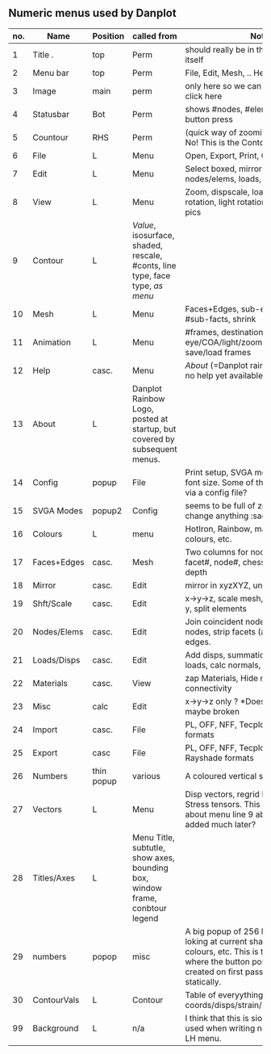 ## Numeric menus used by Danplot

no. | Name | Position | called from | Notes
--|------|----------|-------------|-------------
1 | Title .   | top | Perm | should really be in the Window manager itself  
2 | Menu bar | top | Perm | File, Edit, Mesh, .. Help  
3 | Image    | main | perm | only here so we can detect a mouse click here
4 | Statusbar | Bot | Perm | shows #nodes, #elements, and last button press  
5 | Countour  | RHS | Perm | (quick way of zooming,  not really used ) No! This is the Contouring menu
6 | File     | L | Menu | Open, Export, Print, Configure
7 | Edit     | L | Menu | Select boxed, mirroring, scale/shift, nodes/elems, loads, mats, Misc.
8 | View     | L | Menu | Zoom, dispscale, loadstep#, image rotation, light rotation, bg colour, 2x2 pics 
9 | Contour  | L | *Value*, isosurface, shaded, rescale, #conts, line type, face type, *as menu*
10 | Mesh    | L | Menu | Faces+Edges, sub-edges, node#, #sub-facts, shrink 
11 | Animation | L | Menu | #frames, destination, deltas of eye/COA/light/zoom, Go, bounce, save/load frames
12 | Help    | casc. | Menu | *About* (=Danplot rainbow logo), 'sorry no help yet available'
13 | About   | L | Danplot Rainbow Logo, posted at startup, but covered by subsequent menus. 
14 | Config | popup | File | Print setup, SVGA modes, menu color, font size. Some of thee would be better via a config file?
15 | SVGA Modes | popup2 | Config | seems to be full of zeros, so cant change anything :sad:
16 | Colours  | L | menu | HotIron, Rainbow, matshade, interp colours, etc.
17 | Faces+Edges | casc. | Mesh | Two columns for nodes/edges, material, facet#, node#, chess, matshade, z-depth 
18 | Mirror | casc.| Edit | mirror in xyzXYZ, unmirror a 1/4, 
19 | Shft/Scale | casc. | Edit  | x->y->z, scale mesh, shift mesh, rotate-y, split elements
20 | Nodes/Elems | casc. | Edit | Join coincident nodes, del orpahn nodes, strip facets (auto though?), strip edges. 
21 | Loads/Disps | casc. | Edit | Add disps, summation of disps, diff loads, calc normals, calc volumes(?)
22 | Materials  | casc. | View | zap Materials, Hide mats, del invis mats, connectivity
23 | Misc | calc | Edit |  x->y->z only ?  *Doesn't popup - so maybe broken
24 | Import | casc. | File | PL, OFF, NFF, Tecploy, DXF, Rayshade formats
25 | Export | casc | File | PL, OFF, NFF, Tecplot, DXF, GRD, Rayshade formats
26 | Numbers | thin popup | various | A coloured vertical strip of 20 numbers
27 | Vectors | L | Menu | Disp vectors, regrid lines, flownets, Stress tensors. This should really be about menu line 9 above, but was added much later?
28 | Titles/Axes | L | Menu Title, subtutle, show axes, bounding box, window frame, conbtour legend  | | 
29 | numbers | popop | misc | A big popup of 256 boxes. Used for loking at current shading, picking colours, etc. This is teh only menu where the button posiitions are all created on first pass rather than statically.
30 | ContourVals | L | Contour | Table of everyything contourable, coords/disps/strain/stress/vonMise/FOS
99 | Background | L | n/a  | I think that this is siomply a template used when writing new code for a new LH menu.
